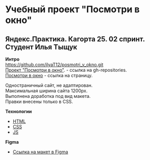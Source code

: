 # Учебный проект "Посмотри в окно"

## Яндекс.Практика. Кагорта 25. 02 спринт. Студент Илья Тыщук

**Интро**  
https://github.com/ilyaT12/posmotri_v_okno.git  
[Проект "Посмотри в окно"](https://github.com/ilyaT12/posmotri_v_okno.git). - ссылка на gh-repositories.  
[Посмотри в окно](https://ilyat12.github.io/posmotri_v_okno/) - ссылка на страницу.

Одностраничный сайт, не адаптирован.  
Максимальная ширина сайта 1200px.  
Выполнена доработка под вид макета.  
Правки внесены только в CSS.  

**Технологии**
- [HTML](https://developer.mozilla.org/en-US/docs/Web/HTML)
- [CSS](https://developer.mozilla.org/en-US/docs/Web/CSS)
- [JS](https://developer.mozilla.org/en-US/docs/Web/JavaScript)

**Figma**
* [Ссылка на макет в Figma](https://www.figma.com/design/QHcvX1RsUI89CulRB7HLk6/%234-%D0%9F%D0%BE%D1%81%D0%BC%D0%BE%D1%82%D1%80%D0%B8-%D0%B2-%D0%BE%D0%BA%D0%BD%D0%BE?node-id=301-143&t=uKdcLQs3AhYCKMEB-0)  